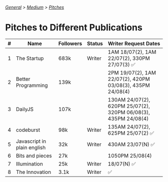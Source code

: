 _[General](../README.md) > [Medium](./main.md) > [Pitches](./Pitches.md)_

# Pitches to Different Publications

| #   | Name                        | Followers | Status | Writer Request Dates                                           |
| --- | --------------------------- | --------- | ------ | -------------------------------------------------------------- |
| 1   | The Startup                 | 683k      | Writer | 1AM 18/07(2), 1AM 22/07(2), 330PM 27/07(3) ✅                  |
| 2   | Better Programming          | 139k      |        | 2PM 19/07(2), 1AM 22/07(2), 420PM 03/08(3), 435PM 24/08(4)     |
| 3   | DailyJS                     | 107k      |        | 130AM 24/07(2), 620PM 25/07(2), 320PM 06/08(3), 435PM 24/08(4) |
| 4   | codeburst                   | 98k       | Writer | 135AM 24/07(2), 625PM 25/07(2) ✅                              |
| 5   | Javascript in plain english | 32k       | Writer | 430AM 23/07(N) ✅                                              |
| 6   | Bits and pieces             | 27k       |        | 1050PM 25/08(4)                                                |
| 7   | Illumination                | 25k       | Writer | 18/07(N) ✅                                                    |
| 8   | The Innovation              | 3.1k      | Writer | ✅                                                             |
